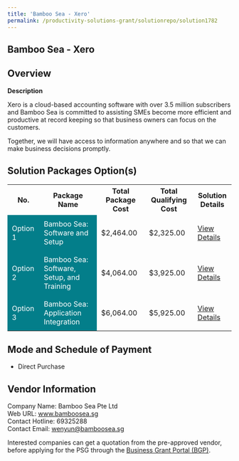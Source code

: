```yaml
---
title: 'Bamboo Sea - Xero'
permalink: /productivity-solutions-grant/solutionrepo/solution1782
---
```


## Bamboo Sea - Xero

## Overview

**Description**

Xero is a cloud-based accounting software with over 3.5 million subscribers and Bamboo Sea is committed to assisting SMEs become more efficient and productive at record keeping so that business owners can focus on the customers. 

Together, we will have access to information anywhere and so that we can make business decisions promptly.

## Solution Packages Option(s)

<table>
<tr>
<th><b>No.</b></th>
<th><b>Package Name</b></th>
<th><b>Total Package Cost</b></th>
<th><b>Total Qualifying Cost</b></th>
<th><b>Solution Details</b></th>
</tr>
<tr>
<td style='padding: 10px; background-color: #037E8A; color: #FFFFFF;'>Option 1</td>
<td style='padding: 10px; background-color: #037E8A; color: #FFFFFF;'>Bamboo Sea: Software and Setup</td>
<td style='padding: 10px;'>$2,464.00</td>
<td style='padding: 10px;'>$2,325.00</td>
<td style='padding: 10px;'><a href='/images/psg/Bamboo_Sea_Xero_100823_Desensitised_Annex3_Part1.pdf' target='_blank'>View Details</a></td>
</tr>
<tr>
<td style='padding: 10px; background-color: #037E8A; color: #FFFFFF;'>Option 2</td>
<td style='padding: 10px; background-color: #037E8A; color: #FFFFFF;'>Bamboo Sea: Software, Setup, and Training</td>
<td style='padding: 10px;'>$4,064.00</td>
<td style='padding: 10px;'>$3,925.00</td>
<td style='padding: 10px;'><a href='/images/psg/Bamboo_Sea_Xero_100823_Desensitised_Annex3_Part2.pdf' target='_blank'>View Details</a></td>
</tr>
<tr>
<td style='padding: 10px; background-color: #037E8A; color: #FFFFFF;'>Option 3</td>
<td style='padding: 10px; background-color: #037E8A; color: #FFFFFF;'>Bamboo Sea: Application Integration</td>
<td style='padding: 10px;'>$6,064.00</td>
<td style='padding: 10px;'>$5,925.00</td>
<td style='padding: 10px;'><a href='/images/psg/Bamboo_Sea_Xero_100823_Desensitised_Annex3_Part3.pdf' target='_blank'>View Details</a></td>
</tr>
</table>

## Mode and Schedule of Payment

 - Direct Purchase

## Vendor Information

 Company Name: Bamboo Sea Pte Ltd<br>Web URL: www.bamboosea.sg <br>Contact Hotline: 69325288 <br>Contact Email: wenyun@bamboosea.sg <br>

Interested companies can get a quotation from the pre-approved vendor, before applying for the PSG through the <a href='https://www.businessgrants.gov.sg/' target='_blank' rel='noopener'>Business Grant Portal (BGP)</a>.

<script src="/jquery/resize-tables.js"></script>
